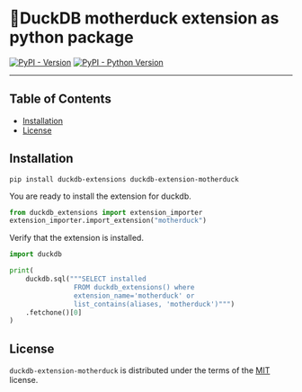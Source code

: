 # 🦆DuckDB motherduck extension as python package

[![PyPI - Version](https://img.shields.io/pypi/v/duckdb-extension-motherduck.svg)](https://pypi.org/project/duckdb-extension-motherduck)
[![PyPI - Python Version](https://img.shields.io/pypi/pyversions/duckdb-extension-motherduck.svg)](https://pypi.org/project/duckdb-extension-motherduck)

-----

## Table of Contents

- [Installation](#installation)
- [License](#license)


## Installation
```console
pip install duckdb-extensions duckdb-extension-motherduck
```
You are ready to install the extension for duckdb.
```python
from duckdb_extensions import extension_importer
extension_importer.import_extension("motherduck")
```

Verify that the extension is installed.
```python
import duckdb

print(
    duckdb.sql("""SELECT installed
                FROM duckdb_extensions() where 
                extension_name='motherduck' or 
                list_contains(aliases, 'motherduck')""")
    .fetchone()[0]
)
```

## License

`duckdb-extension-motherduck` is distributed under the terms of the [MIT](https://spdx.org/licenses/MIT.html) license.

